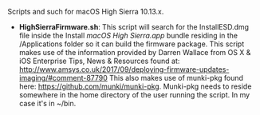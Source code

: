 Scripts and such for macOS High Sierra 10.13.x.

- **HighSierraFirmware.sh**: This script will search for the InstallESD.dmg file inside the Install _macOS High Sierra.app_ bundle residing in the /Applications folder so it can build the firmware package. This script makes use of the information provided by Darren Wallace from OS X & iOS Enterprise Tips, News & Resources found at: http://www.amsys.co.uk/2017/09/deploying-firmware-updates-imaging/#comment-87790 This also makes use of munki-pkg found here: https://github.com/munki/munki-pkg. Munki-pkg needs to reside somewhere in the home directory of the user running the script. In my case it's in ~/bin.
